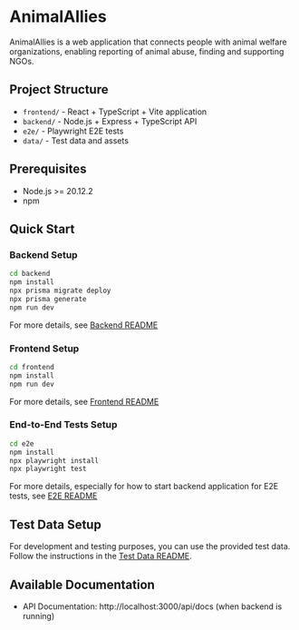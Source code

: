 # AnimalAllies

AnimalAllies is a web application that connects people with animal welfare organizations, enabling reporting of animal abuse, finding and supporting NGOs.

## Project Structure

- `frontend/` - React + TypeScript + Vite application
- `backend/` - Node.js + Express + TypeScript API
- `e2e/` - Playwright E2E tests
- `data/` - Test data and assets

## Prerequisites

- Node.js >= 20.12.2
- npm

## Quick Start

### Backend Setup

```bash
cd backend
npm install
npx prisma migrate deploy
npx prisma generate
npm run dev
```

For more details, see [Backend README](backend/README.md)

### Frontend Setup

```bash
cd frontend
npm install
npm run dev
```

For more details, see [Frontend README](frontend/README.md)

### End-to-End Tests Setup

```bash
cd e2e
npm install
npx playwright install
npx playwright test
```

For more details, especially for how to start backend application for E2E tests, see [E2E README](e2e/README)

## Test Data Setup

For development and testing purposes, you can use the provided test data. Follow the instructions in the [Test Data README](data/README.md).

## Available Documentation

- API Documentation: http://localhost:3000/api/docs (when backend is running)
